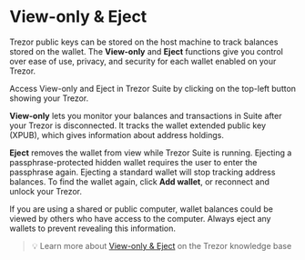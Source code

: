 # View-only & Eject

Trezor public keys can be stored on the host machine to track balances stored on the wallet. The **View-only** and **Eject** functions give you control over ease of use, privacy, and security for each wallet enabled on your Trezor.

Access View-only and Eject in Trezor Suite by clicking on the top-left button showing your Trezor.

**View-only** lets you monitor your balances and transactions in Suite after your Trezor is disconnected. It tracks the wallet extended public key (XPUB), which gives information about address holdings.

**Eject** removes the wallet from view while Trezor Suite is running. Ejecting a passphrase-protected hidden wallet requires the user to enter the passphrase again. Ejecting a standard wallet will stop tracking address balances. To find the wallet again, click **Add wallet**, or reconnect and unlock your Trezor.

If you are using a shared or public computer, wallet balances could be viewed by others who have access to the computer. Always eject any wallets to prevent revealing this information.

> 💡 Learn more about [View-only & Eject](https://trezor.io/guides/trezor-suite/trezor-suite-desktop/getting-to-know-trezor-suite#view-only-and-eject) on the Trezor knowledge base
